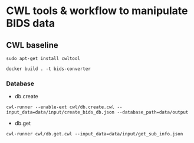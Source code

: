 # CWL tools & workflow to manipulate BIDS data


## CWL baseline

`sudo apt-get install cwltool`  

`docker build . -t bids-converter`  


### Database
- db.create 

```
cwl-runner --enable-ext cwl/db.create.cwl --input_data=data/input/create_bids_db.json --database_path=data/output
```

- db.get 

```
cwl-runner cwl/db.get.cwl --input_data=data/input/get_sub_info.json
```
